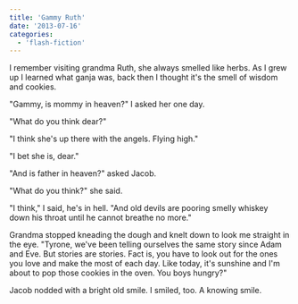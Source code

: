 ```yaml
---
title: 'Gammy Ruth'
date: '2013-07-16'
categories:
  - 'flash-fiction'
---
```


I remember visiting grandma Ruth, she always smelled like herbs. As I grew up I
learned what ganja was, back then I thought it's the smell of wisdom and
cookies.

<!-- truncate -->

"Gammy, is mommy in heaven?" I asked her one day.

"What do you think dear?"

"I think she's up there with the angels. Flying high."

"I bet she is, dear."

"And is father in heaven?" asked Jacob.

"What do you think?" she said.

"I think," I said, he's in hell. "And old devils are pooring smelly whiskey down
his throat until he cannot breathe no more."

Grandma stopped kneading the dough and knelt down to look me straight in the
eye. "Tyrone, we've been telling ourselves the same story since Adam and Eve.
But stories are stories. Fact is, you have to look out for the ones you love and
make the most of each day. Like today, it's sunshine and I'm about to pop those
cookies in the oven. You boys hungry?"

Jacob nodded with a bright old smile. I smiled, too. A knowing smile.
